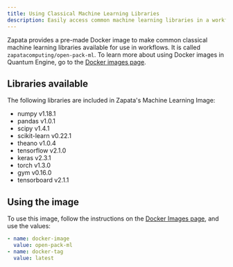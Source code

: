 ```yaml
---
title: Using Classical Machine Learning Libraries
description: Easily access common machine learning libraries in a workflow
---
```


Zapata provides a pre-made Docker image to make common classical machine learning libraries available for use in workflows. It is called `zapatacomputing/open-pack-ml`. To learn more about using Docker images in Quantum Engine, go to the [Docker images page](../workflow/images).

## Libraries available

The following libraries are included in Zapata's Machine Learning Image:
- numpy v1.18.1
- pandas v1.0.1
- scipy v1.4.1
- scikit-learn v0.22.1
- theano v1.0.4
- tensorflow v2.1.0
- keras v2.3.1
- torch v1.3.0
- gym v0.16.0
- tensorboard v2.1.1

## Using the image

To use this image, follow the instructions on the [Docker Images page](../workflow/images), and use the values:
```YAML
- name: docker-image
  value: open-pack-ml
- name: docker-tag
  value: latest
```
